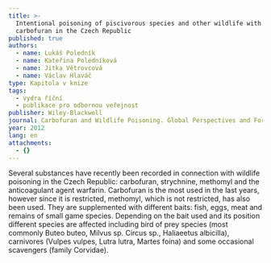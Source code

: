 ```yaml
---
title: >-
  Intentional poisoning of piscivorous species and other wildlife with
  carbofuran in the Czech Republic
published: true
authors:
  - name: Lukáš Poledník
  - name: Kateřina Poledníková
  - name: Jitka Větrovcová
  - name: Václav Hlaváč
type: Kapitola v knize
tags:
  - vydra říční
  - publikace pro odbornou veřejnost
publisher: Wiley-Blackwell
journal: Carbofuran and Wildlife Poisoning. Global Perspectives and Forensic Approaches
year: 2012
lang: en
attachments:
  - {}
---
```

Several substances have recently been recorded in connection with wildlife poisoning in the Czech Republic: carbofuran, strychnine, methomyl and the anticoagulant agent warfarin. Carbofuran is the most used in the last years, however since it is restricted, methomyl, which is not restricted, has also been used. They are supplemented with different baits: fish, eggs, meat and remains of small game species. Depending on the bait used and its position different species are affected including bird of prey species (most commonly Buteo buteo, Milvus sp. Circus sp., Haliaeetus albicilla), carnivores (Vulpes vulpes, Lutra lutra, Martes foina) and some occasional scavengers (family Corvidae).
